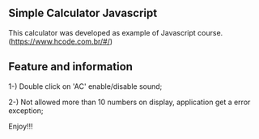 ## Simple Calculator Javascript

This calculator was developed as example of Javascript course. (https://www.hcode.com.br/#/)



## Feature and information

 1-) Double click on 'AC' enable/disable sound;

 2-) Not allowed more than 10 numbers on display, application get a error exception;

Enjoy!!!
